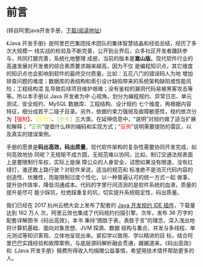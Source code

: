 # 前言
(转自阿里java开发手册，[下载/阅读地址](https://developer.aliyun.com/topic/java20?spm=a2c6h.13066369.0.0.662c5c1bUsDNKM))

《Java 开发手册》是阿里巴巴集团技术团队的集体智慧结晶和经验总结，经历了多次大规模一
线实战的检验及不断完善，公开到业界后，众多社区开发者踊跃参与，共同打磨完善，系统化地整理
成册，当前的版本是**嵩山版**。现代软件行业的高速发展对开发者的综合素质要求越来越高，因为不仅
是编程知识点，其它维度的知识点也会影响到软件的最终交付质量。比如：五花八门的错误码人为地
增加排查问题的难度；数据库的表结构和索引设计缺陷带来的系统架构缺陷或性能风险；工程结构混
乱导致后续项目维护艰难；没有鉴权的漏洞代码易被黑客攻击等等。所以本手册以 Java 开发者为中
心视角，划分为编程规约、异常日志、单元测试、安全规约、MySQL 数据库、工程结构、设计规约
七个维度，再根据内容特征，细分成若干二级子目录。另外，依据约束力强弱及故障敏感性，规约依次分为<font color=#ea0a0a >【强制】</font>、<font color=#ffeb3b >【推荐】</font>、<font color=#b4de84 >【参考】</font>三大类。在延伸信息中，“说明”对规约做了适当扩展和解释；
“<font color=#4caf50 >正例</font>”提倡什么样的编码和实现方式；“<font color=#ef1909 >反例</font>”说明需要提防的雷区，以及真实的错误案例。

手册的愿景是**码出高效，码出质量**。现代软件架构的复杂性需要协同开发完成，如何高效地协
同呢？无规矩不成方圆，无规范难以协同，比如，制订交通法规表面上是要限制行车权，实际上是保
障公众的人身安全，试想如果没有限速，没有红绿灯，谁还敢上路行驶？对软件来说，适当的规范和
标准绝不是消灭代码内容的创造性、优雅性，而是限制过度个性化，以一种普遍认可的统一方式一起
做事，提升协作效率，降低沟通成本。代码的字里行间流淌的是软件系统的血液，质量的提升是尽可
能少踩坑，杜绝踩重复的坑，切实提升系统稳定性，码出质量。

我们已经在 2017 杭州云栖大会上发布了配套的 [Java 开发规约 IDE 插件](https://github.com/alibaba/p3c)，下载量达到 162 万人
次，阿里云效也集成了代码规约扫描引擎。次年，发布 36 万字的配套详解图书《码出高效》，本书
秉持“图胜于表，表胜于言”的理念，深入浅出地将计算机基础、面向对象思想、JVM 探源、数据
结构与集合、并发与多线程、单元测试等知识客观、立体地呈现出来。紧扣学以致用、学以精进的目
标，结合阿里巴巴实践经验和故障案例，与底层源码解析融会贯通，娓娓道来。《码出高效》和《Java
开发手册》稿费所得收入均捐赠公益事情，希望用技术情怀帮助更多的人。

